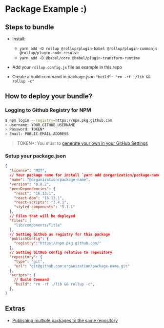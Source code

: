 # Package Example :)

## Steps to bundle

- Install:
  - `yarn add -D rollup @rollup/plugin-babel @rollup/plugin-commonjs @rollup/plugin-node-resolve`
  - `yarn add -D @babel/core @babel/plugin-transform-runtime`

- Add your `rollup.config.js` file as example in this repo

- Create a build command in package.json `"build": "rm -rf ./lib && rollup -c"`

## How to deploy your bundle?

### Logging to Github Registry for NPM

```sh
$ npm login --registry=https://npm.pkg.github.com
> Username: YOUR_GITHUB_USERNAME
> Password: TOKEN*
> Email: PUBLIC-EMAIL-ADDRESS
```

> TOKEN*: You must to [generate your own in your GitHub Settings](https://help.github.com/en/github/authenticating-to-github/creating-a-personal-access-token)

### Setup your package.json

```json
{
  "license": "MIT",
  // Your package name for install `yarn add @organization/package-name`
  "name": "@organization/package-name",
  "version": "0.0.2",
  "peerDependencies": {
    "react": "16.13.1",
    "react-dom": "16.13.1",
    "react-scripts": "3.4.1",
    "styled-components": "5.1.1"
  },
  // Files that will be deployed
  "files": [
    "lib/components/Title"
  ],
  // Setting Github as registry for this package
  "publishConfig": {
    "registry":"https://npm.pkg.github.com/"
  },
  // Setting GitHub config relative to repository
  "repository": {
    "type": "git",
    "url": "git@github.com:organization/package-name.git"
  },
  "scripts": {
    // Build Command
    "build": "rm -rf ./lib && rollup -c",
  },
}
```

## Extras

- [Publishing multiple packages to the same repository](https://help.github.com/en/packages/using-github-packages-with-your-projects-ecosystem/configuring-npm-for-use-with-github-packages#publishing-multiple-packages-to-the-same-repository)